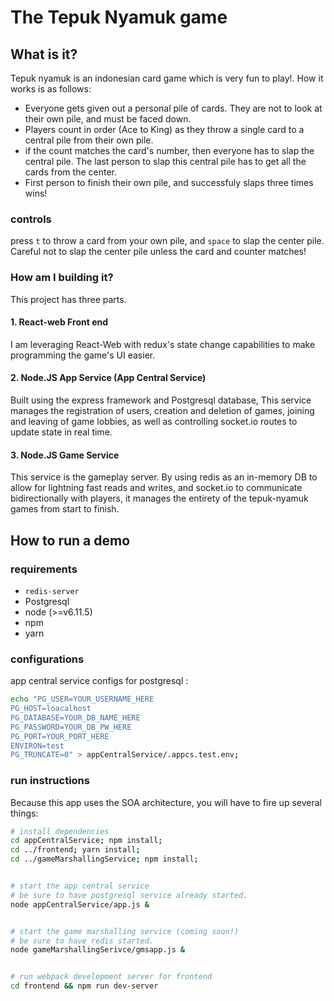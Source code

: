 # The Tepuk Nyamuk game

## What is it?

Tepuk nyamuk is an indonesian card game which is very fun to play!. How it works is as follows:
* Everyone gets given out a personal pile of cards. They are not to look at their own pile, and must be faced down.
* Players count in order (Ace to King) as they throw a single card to a central pile from their own pile.
* if the count matches the card's number, then everyone has to slap the central pile. The last person to slap this central pile has to get all the cards from the center.
* First person to finish their own pile, and successfuly slaps three times wins!


### controls

press `t` to throw a card from your own pile, and `space` to slap the center pile. Careful not to slap the center pile unless the card and counter matches!

### How am I building it?
This project has three parts.
#### 1. React-web Front end
I am leveraging React-Web with redux's state change capabilities to make programming the game's UI easier.
#### 2. Node.JS App Service (App Central Service)
Built using the express framework and Postgresql database, This service manages the registration of users, creation and deletion of games, joining and leaving of game lobbies, as well as controlling socket.io routes to update state in real time.
#### 3. Node.JS Game Service 
This service is the gameplay server. By using redis as an in-memory DB to allow for lightning fast reads and writes, and socket.io to communicate bidirectionally with players, it manages the entirety of the tepuk-nyamuk games from start to finish.
## How to run a demo
### requirements
* `redis-server`
* Postgresql
* node (>=v6.11.5)
* npm
* yarn
### configurations
app central service configs for postgresql :
```sh
echo "PG_USER=YOUR_USERNAME_HERE
PG_HOST=loacalhost
PG_DATABASE=YOUR_DB_NAME_HERE
PG_PASSWORD=YOUR_DB_PW_HERE
PG_PORT=YOUR_PORT_HERE
ENVIRON=test
PG_TRUNCATE=0" > appCentralService/.appcs.test.env;
```
### run instructions
Because this app uses the SOA architecture, you will have to fire up several things:
```sh
# install dependencies
cd appCentralService; npm install; 
cd ../frontend; yarn install; 
cd ../gameMarshallingService; npm install;


# start the app central service
# be sure to have postgresql service already started.
node appCentralService/app.js &


# start the game marshalling service (coming soon!)
# be sure to have redis started.
node gameMarshallingSerivce/gmsapp.js &


# run webpack development server for frontend
cd frontend && npm run dev-server
```
